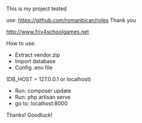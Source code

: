 This is my  project tested 

use:
https://github.com/romanbican/roles
Thank you

http://www.friv4schoolgames.net

How to use:

- Extract vendor.zip
- Import database
- Config .env file

(DB_HOST = 127.0.0.1 or localhost)
- Run: composer update
- Run: php artisan serve
- go to: localhost:8000

Thanks!
Goodluck!
